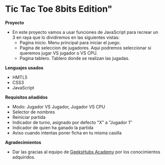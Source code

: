 # Tic Tac Toe 8bits Edition"
**Proyecto**
- En este proyecto vamos a usar funciones de JavaScript para recrear un 3 en raya que lo dividiremos en las siguientes vistas:
    - Pagina inicio. Menu principal para iniciar el juego.
    - Pagina de seleccion de jugadores. Aqui podremos seleccionar si queremos jugar VS jugador o VS CPU.
    - Pagina tablero. Tablero donde se realizan las jugadas.

**Lenguajes usados**
- HMTL5
- CSS3
- JavaScript

**Requisitos añadidos**
- Modo: Jugador VS Jugador, Jugador VS CPU
- Selector de nombres
- Reiniciar partida
- Indicador de turno, asignado por defecto "X" a "Jugador 1"
- Indicador de quien ha ganado la partida
- Aviso cuando intentas poner ficha en tu misma casilla

**Agradecimientos**
- Dar las gracias al equipo de <a href="https://geekshubsacademy.com/">GeeksHubs Academy</a> por los conocimientos adquiridos.